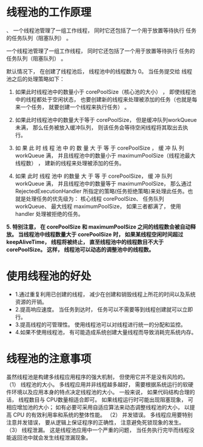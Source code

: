 # 线程池的工作原理
、
一个线程池管理了一组工作线程， 同时它还包括了一个用于放置等待执行
任务的任务队列（阻塞队列） 。

一个线程池管理了一组工作线程， 同时它还包括了一个用于放置等待执行
任务的任务队列（阻塞队列） 。

默认情况下， 在创建了线程池后， 线程池中的线程数为 0。 当任务提交给
线程池之后的处理策略如下：

1. 如果此时线程池中的数量小于 corePoolSize（核心池的大小） ， 即使线程池中的线程都处于空闲状态， 也要创建新的线程来处理被添加的任务（也就是每来一个任务， 就要创建一个线程来执行任务） 。

2. 如果此时线程池中的数量大于等于 corePoolSize， 但是缓冲队列workQueue 未满， 那么任务被放入缓冲队列， 则该任务会等待空闲线程将其取出去执行。

3. 如 果 此 时 线 程 池 中 的 数 量 大 于 等 于 corePoolSize ， 缓 冲 队 列workQueue 满， 并且线程池中的数量小于 maximumPoolSize（线程池最大线程数） ， 建新的线程来处理被添加的任务。

4. 如果 此时 线程 池中 的数量 大 于 等 于 corePoolSize， 缓 冲 队列workQueue 满， 并且线程池中的数量等于 maximumPoolSize， 那么通过RejectedExecutionHandler 所指定的策略(任务拒绝策略)来处理此任务。也就是处理任务的优先级为： 核心线程 corePoolSize、 任务队列workQueue、 最大线程 maximumPoolSize， 如果三者都满了， 使用handler 处理被拒绝的任务。

**5. 特别注意， 在 corePoolSize 和 maximumPoolSize 之间的线程数会被自动释放。 当线程池中线程数量大于 corePoolSize 时， 如果某线程空闲时间超过 keepAliveTime， 线程将被终止， 直至线程池中的线程数目不大于 corePoolSize。 这样， 线程池可以动态的调整池中的线程数。**

# 使用线程池的好处
- 1.通过重复利用已创建的线程， 减少在创建和销毁线程上所花的时间以及系统资源的开销。
- 2.提高响应速度。 当任务到达时， 任务可以不需要等到线程创建就可以立即行。
- 3.提高线程的可管理性。 使用线程池可以对线程进行统一的分配和监控。
- 4.如果不使用线程池， 有可能造成系统创建大量线程而导致消耗完系统内存。

# 线程池的注意事项
虽然线程池是构建多线程应用程序的强大机制， 但使用它并不是没有风险的。
（1） 线程池的大小。 多线程应用并非线程越多越好， 需要根据系统运行的软硬件环境以及应用本身的特点决定线程池的大小。 一般来说， 如果代码结构合理的话， 线程数目与 CPU数量相适合即可。 如果线程运行时可能出现阻塞现象， 可相应增加池的大小； 如有必要可采用自适应算法来动态调整线程池的大小， 以提高 CPU 的有效利用率和系统的整体性能。
（2） 并发错误。 多线程应用要特别注意并发错误， 要从逻辑上保证程序的正确性， 注意避免死锁现象的发生。
（3） 线程泄漏。 这是线程池应用中一个严重的问题， 当任务执行完毕而线程没能返回池中就会发生线程泄漏现象。
